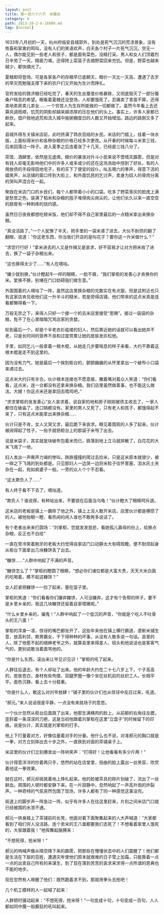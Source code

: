 ```yaml
---
layout: post
title: 第一百六十八节　米骚动
category: 6
path: 2013-10-2-6-16800.md
tag: [normal]
---
```


1633年八月初的一天，杭州府临安县城郭外，到处是死气沉沉的荒凉景象，没有牲畜和家禽的鸣叫，没有人们的笑语欢声，白天各个村子一片死气沉沉，空无一人，偶尔能见到一些老人和孩子，都是面有菜色，没精打采。男人和女人们顶着烈日辛劳了一天，精疲力竭，还得挎上菜篮子去摘野菜回来充饥。但是，野菜也越来越少，都快摘光了。

夏粮即将登场，可是各家各户的存粮早已底朝天，粮价一天比一天高，遭遇了去岁的旱灾而勉强支撑下来的农户们又开始为生计而挣扎。

官府发给的救济粮已经吃完了，春天的生丝蚕茧价格暴跌，又彻底毁灭了一部分蚕桑户喘息的希望。眼看着夏粮还没登场，人却要饿死了。忍痛卖了青苗不算，还得卖地卖房卖儿卖女……一个穷苦人为生存所能做的一切都做了。虽然今年看上去还算风调雨顺，饥荒的阴影却越来越浓厚的压在他们的头上。事实上，许多人家都已断炊，佃户抛地逃荒和流入城中施粥棚度日的人数又开始增加。路边的路倒又多了起来。

县城外得东关镇米店前，此时挤满了鹑衣百结的乡民。米店的门框上，挂着一块水版，上面标得米价和各种杂粮的价格已经多次更改。从开春的时候每斗米卖三钱，后来回落过一阵子。进入夏季之后连着涨了十几天，已经是三钱八分了。

茶馆、酒肆里，依然座无虚席。粮价的暴涨对升斗小民来说不啻晴天霹雳，但是对有钱人却毫无影响他们中的许多人或多或少的还在这场浩劫中捞到了好处，有的人用放债的手段得田地宅子，有的买下了便宜的奴仆。吆五喝六的拳声，得意下流的嬉笑声，从店铺的窗口传到大街上，和外面饥民的乞讨声，卖身为奴人的骨肉分离的哭叫声混合在一起。

聚拢在米店门口的乡民们，每个人都带着小小的口袋。吃多了野菜青灰的脸庞上满是愁苦之色。装满了稻米和杂粮的囤子堆得岗尖岗尖的，让他们长久以来一直空空的肠胃有一种刺疼的烧灼感。

虽然日日夜夜都想吃顿米饭，他们却不得不自己家里最后的一点糙米拿出来换杂粮。

“真没活路了。”一个人犹豫了半天，把手里的一袋米递了进去，大伙不耐烦的翻了翻眼，说道：“你这老东西，你当我们开店的是叫花子？要你这一升米做什么？”

“求您行行好！”拿米进去的人又是作揖又是哀求，好不容易才让对方把米收了进去，换了一袋子杂粮出来。

“这也换得太少了……”有人在嘀咕。

“嫌少就别换，”伙计瞪起牛一样的眼睛，一脸不屑，“我们掌柜的发善心才肯换你的米。爱换不换，别堵在门口妨碍我们做生意。”

外面围着的人嘀咕了一阵，虽然这店里换杂粮的兑数实在有点狠，但是这附近也只有这家店肯兑收他们这一升半斗的糙米，若是旁得店铺，他们带来的这点米真是连看都懒得看一下。

万般无奈之下，来得人只好一个接一个的去米店里接受“恩赐”。接过一袋袋的杂粮，免不了在心里暗暗咒骂店家的贪婪。

轮到最后一个，却是个半老衣衫褴褛的妇人，然后靠近她的话就可以看出她并不老，只是长时间的营养不良和过度劳累让她的皮肤发灰松弛。

手里，如同乞儿一般拿着一根木棍，从她走几步要喘息的样子来看，大约不靠着这根木棍是走不到这里的。

因为没有力气，她是最后一个挨到柜台的，颤颤巍巍的从怀里拿出一个破布小口袋来递过去。

这点米大约只有半合。伙计根本连接也不愿意接，撇着嘴对着众人笑道：“你们看看，这点米，连一合都没有还拿来换杂粮。我们店里虽然做善事，也不能这么做法。大嫂！你这点米还是拿回去喂鸡吧。”

“求求掌柜的发发善心”女人哀求着，说自家的地和房子刚刚被债主收去了，一家人都住在破庙了，连口锅都没有。家里的男人又死了，只有老人和孩子，都饿得起不来了，只有这点米能拿出来换杂粮……

伙计只是不肯，女人又哭又求，最后跪下来哀求。眼见着围观的人多了起来。伙计被闹得起了性子，一抬手就把柜台上的那袋子米甩了出去。

说是米袋子，其实就是块破布包着米而已，跌落到地上立马就摔散了，白花花的大米飞溅了一地，

妇人发出一声嘶声力竭的惨叫，跌跌撞撞的爬过去捡米，只是这米原本就很少，被一摔之下飞溅的到处都是。只见那妇人一边哭一边将米粒子往怀里塞，泪水灰土夹杂在一起，宛如疯婆子一般。一旁的众人个个不忍看。

“这太欺负人了……”

有人终于看不下去了，嘀咕道。

“欺负人？谁说得，有种站出来，不要锁在后面当乌龟！”伙计瞪大了眼睛呵斥道。

这米店的老板是镇上一霸除了他之外，镇上上没人敢开米店。店里伙计都是横惯了的人。被他抬眼一瞪，看热闹的闲人谁也不敢再多说话了。

有个老者出来来打圆场：“刘掌柜，您就发发慈悲，看她孤儿寡母的份上，给换点杂粮，反正也不白给”

一直在旁冷笑着剔牙的老板大约觉得自家店门口动静太大有碍观瞻，便不耐烦起身从柜台下面拿出几块糠饼丢了出去。

“糠饼……”人群中响起了不满的声音。

“糠饼怎么了？”掌柜的瞪圆了眼睛，“想必你们诸位都是大富大贵，天天大米白面的吃喝着，瞧不起这糠饼？”

女人赶紧把糠饼一一捡了起来，塞在篮子里。

掌柜的笑道：“你们看看你们嫌弃糠饼，人可没嫌弃，这才有个告帮的样子。要不是乡里乡亲的，我这几块糠饼还留着自家喂猪呢。”

“什么乡里乡亲的，骗鬼！”人群中响起了一个低沉的声音，“你就是个吃人不吐骨头的王八蛋！”

掌柜的浑身一凛，惊讶的嘴巴都张开了，这些年来他在镇上横行霸道，垄断米铺生意，放高利贷，欺男霸女，干下得种种的坏事，从没有人敢多说一句话。县里的人，除了他惹不起的缙绅老爷之外，就算县里来得差人、班头和他说话也是客客气气的，更别说敢当着面骂他的。

“你是什么东西，滚出来让爷见识见识！”掌柜的吼了起来。

人群往后退去，有个人却站了出来。他的年龄大约在二十七八岁上下，个子高高的，皮肤苍白，身材有些佝偻，双腿罗圈一像个坐在丝机前的丝织工人。长相平平。面色沉静，看上去十分稳重。

“你是什么人，敢这么对刘爷放肆！”铺子里的伙计们也从惊讶中反应过来，吼道。

“郝元。”来人说话很是平静，一点没有来挑场子的意思。

一个伙计忽然从柜台后面跳了出来，他那生满横肉的脸上，从前额的右角往左腮，歪斜着一条深深的刀疤，这是当初他跟着刘掌柜在这里“立盘子”的时候留下的印痕。说是伙计，其实就是刘掌柜的打手。

他上下打量着对方，好像估量着对手的分量。他什么也不说，对准郝元的胸口就是一拳，对方立刻摔出去十步之外，一直跌到对面的茶铺桌子上。

米店里的伙计们立刻爆发出一阵哄笑声：“打得好！让他看看有多少斤两！”

伙计得意洋洋的抄着两只手，悠然的站在店堂里，扭曲的脸上露出一丝笑容，欣赏着他这一拳效果。

就在这时，郝元却摇晃着地上挣扎起来。他的脸被茶具的碎片划破了，流出了一丝鲜血。周围的人顿时都安静下来。在一片寂静中，忽然响起了一声高升炮的炸裂声。一种奇特的气氛突然包围了现场，许多人都有了同一种感觉这事没完。

街道上的脚步声一阵急过一阵，似乎有许多人在往这里赶来，片刻之间米店门口就已经被围的水泄不通。

郝元一转身踏上了茶铺前的长凳，他面对着下面聚集起来的人大声喊道：“大家都看到了咱们穷人没活路，连个卖米的王八蛋都要我们去死了！不想看着家里人饿死的，大家跟着我！”他挥舞起胳膊来：

“不想死得，抢米呀！”

郝元的呐喊声像从晴空降下来的霹雳，把那些在懵懂状态中的人们震醒了！他们都是生活在下层的百姓，遭遇灾年使他们原本就艰难的日子雪上加霜，只能靠着一点一点的出卖自己所有的来谋生，到了现在落到苦苦的哀求来求得一点所谓的恩典也不能的地步。

现在忽然有人唤醒了他们：既然跪着求不到，那就用拳头去抢吧！

几个机工模样的人一起喊了起来：

人群顿时骚动起来：“不想死得，抢米呀！”一句变成十句，十句变成一百句，人人都如同中魔一般癫狂的吼叫起来。

